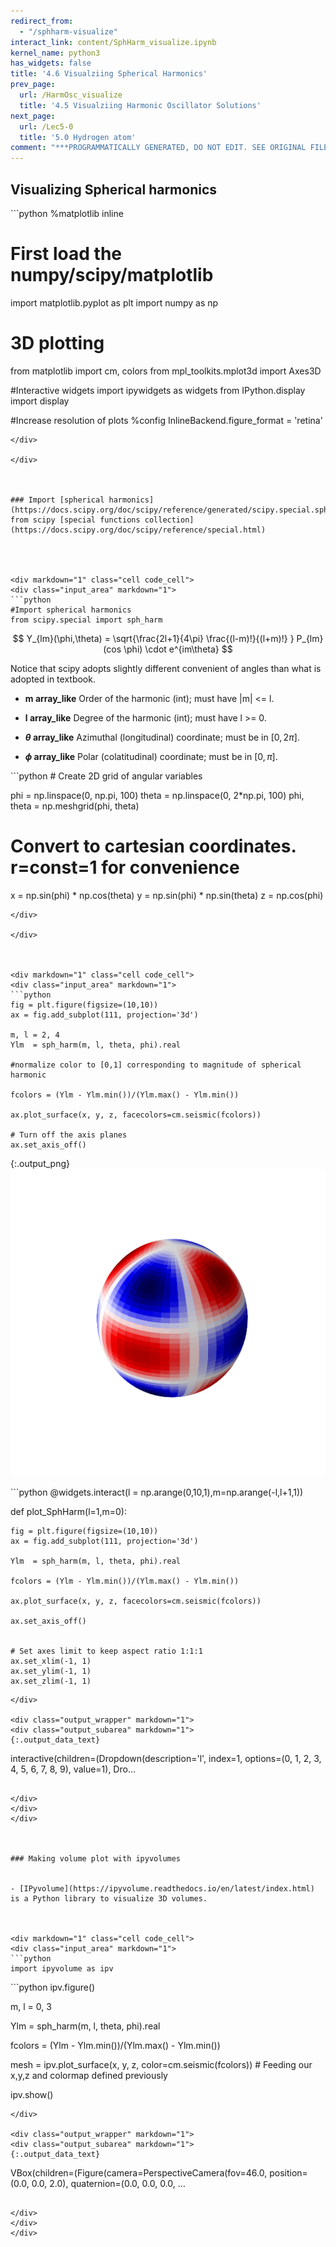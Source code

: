 ```yaml
---
redirect_from:
  - "/sphharm-visualize"
interact_link: content/SphHarm_visualize.ipynb
kernel_name: python3
has_widgets: false
title: '4.6 Visualziing Spherical Harmonics'
prev_page:
  url: /HarmOsc_visualize
  title: '4.5 Visualziing Harmonic Oscillator Solutions'
next_page:
  url: /Lec5-0
  title: '5.0 Hydrogen atom'
comment: "***PROGRAMMATICALLY GENERATED, DO NOT EDIT. SEE ORIGINAL FILES IN /content***"
---
```

## Visualizing Spherical harmonics



<div markdown="1" class="cell code_cell">
<div class="input_area" markdown="1">
```python
%matplotlib inline

# First load the numpy/scipy/matplotlib
import matplotlib.pyplot as plt
import numpy as np

# 3D plotting
from matplotlib import cm, colors
from mpl_toolkits.mplot3d import Axes3D

#Interactive widgets
import ipywidgets as widgets
from IPython.display import display

#Increase resolution of plots
%config InlineBackend.figure_format = 'retina'

```
</div>

</div>



### Import [spherical harmonics](https://docs.scipy.org/doc/scipy/reference/generated/scipy.special.sph_harm.html#scipy.special.sph_harm) from scipy [special functions collection](https://docs.scipy.org/doc/scipy/reference/special.html)




<div markdown="1" class="cell code_cell">
<div class="input_area" markdown="1">
```python
#Import spherical harmonics
from scipy.special import sph_harm

```
</div>

</div>



$$
Y_{lm}(\phi,\theta) = \sqrt{\frac{2l+1}{4\pi} \frac{(l-m)!}{(l+m)!} } P_{lm}(cos \phi) \cdot e^{im\theta}
$$



Notice that scipy adopts slightly different convenient of angles than what is adopted in textbook. 

- **m array_like**
Order of the harmonic (int); must have |m| <= l.

- **l array_like**
Degree of the harmonic (int); must have l >= 0. 

- **$\theta$ array_like**
Azimuthal (longitudinal) coordinate; must be in $[0, 2\pi]$.

- **$\phi$ array_like**
Polar (colatitudinal) coordinate; must be in $[0, \pi]$.



<div markdown="1" class="cell code_cell">
<div class="input_area" markdown="1">
```python
# Create 2D grid of angular variables

phi = np.linspace(0, np.pi, 100)
theta = np.linspace(0, 2*np.pi, 100)
phi, theta = np.meshgrid(phi, theta)

# Convert to cartesian coordinates. r=const=1 for convenience
x = np.sin(phi) * np.cos(theta)
y = np.sin(phi) * np.sin(theta)
z = np.cos(phi)

```
</div>

</div>



<div markdown="1" class="cell code_cell">
<div class="input_area" markdown="1">
```python
fig = plt.figure(figsize=(10,10))
ax = fig.add_subplot(111, projection='3d')

m, l = 2, 4
Ylm  = sph_harm(m, l, theta, phi).real

#normalize color to [0,1] corresponding to magnitude of spherical harmonic

fcolors = (Ylm - Ylm.min())/(Ylm.max() - Ylm.min())

ax.plot_surface(x, y, z, facecolors=cm.seismic(fcolors))

# Turn off the axis planes
ax.set_axis_off()

```
</div>

<div class="output_wrapper" markdown="1">
<div class="output_subarea" markdown="1">

{:.output_png}
![png](images/SphHarm_visualize_7_0.png)

</div>
</div>
</div>



<div markdown="1" class="cell code_cell">
<div class="input_area" markdown="1">
```python
@widgets.interact(l = np.arange(0,10,1),m=np.arange(-l,l+1,1))

def plot_SphHarm(l=1,m=0):

    fig = plt.figure(figsize=(10,10))
    ax = fig.add_subplot(111, projection='3d')

    Ylm  = sph_harm(m, l, theta, phi).real

    fcolors = (Ylm - Ylm.min())/(Ylm.max() - Ylm.min())

    ax.plot_surface(x, y, z, facecolors=cm.seismic(fcolors))

    ax.set_axis_off()
    

    # Set axes limit to keep aspect ratio 1:1:1
    ax.set_xlim(-1, 1)
    ax.set_ylim(-1, 1)
    ax.set_zlim(-1, 1)

```
</div>

<div class="output_wrapper" markdown="1">
<div class="output_subarea" markdown="1">
{:.output_data_text}
```
interactive(children=(Dropdown(description='l', index=1, options=(0, 1, 2, 3, 4, 5, 6, 7, 8, 9), value=1), Dro…
```

</div>
</div>
</div>



### Making volume plot with ipyvolumes


- [IPyvolume](https://ipyvolume.readthedocs.io/en/latest/index.html) is a Python library to visualize 3D volumes. 



<div markdown="1" class="cell code_cell">
<div class="input_area" markdown="1">
```python
import ipyvolume as ipv

```
</div>

</div>



<div markdown="1" class="cell code_cell">
<div class="input_area" markdown="1">
```python
ipv.figure()

m, l =  0, 3

Ylm  = sph_harm(m, l, theta, phi).real  

fcolors = (Ylm - Ylm.min())/(Ylm.max() - Ylm.min())

mesh = ipv.plot_surface(x, y, z, color=cm.seismic(fcolors))  # Feeding our x,y,z and colormap defined previously

ipv.show()

```
</div>

<div class="output_wrapper" markdown="1">
<div class="output_subarea" markdown="1">
{:.output_data_text}
```
VBox(children=(Figure(camera=PerspectiveCamera(fov=46.0, position=(0.0, 0.0, 2.0), quaternion=(0.0, 0.0, 0.0, …
```

</div>
</div>
</div>

